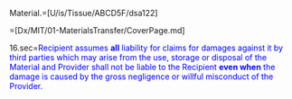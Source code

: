 Material.=[U/is/Tissue/ABCD5F/dsa122]

=[Dx/MIT/01-MaterialsTransfer/CoverPage.md]  

16.sec=<font color="blue">Recipient assumes <b>all</b> liability for claims for damages against it by third parties which may arise from the use, storage or disposal of the Material and Provider shall not be liable to the Recipient <b>even when</b> the damage is caused by the gross negligence or willful misconduct of the Provider.</font>